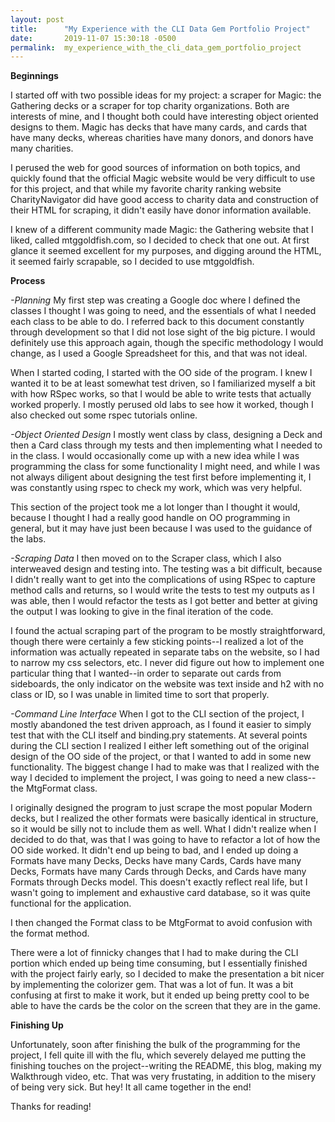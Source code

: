 ```yaml
---
layout: post
title:      "My Experience with the CLI Data Gem Portfolio Project"
date:       2019-11-07 15:30:18 -0500
permalink:  my_experience_with_the_cli_data_gem_portfolio_project
---
```



**Beginnings**

I started off with two possible ideas for my project: a scraper for Magic: the Gathering decks or a scraper for top charity organizations. Both are interests of mine, and I thought both could have interesting object oriented designs to them. Magic has decks that have many cards, and cards that have many decks, whereas charities have many donors, and donors have many charities.

I perused the web for good sources of information on both topics, and quickly found that the official Magic website would be very difficult to use for this project, and that while my favorite charity ranking website CharityNavigator did have good access to charity data and construction of their HTML for scraping, it didn't easily have donor information available.

I knew of a different community made Magic: the Gathering website that I liked, called mtggoldfish.com, so I decided to check that one out. At first glance it seemed excellent for my purposes, and digging around the HTML, it seemed fairly scrapable, so I decided to use mtggoldfish.

**Process**

*-Planning*
My first step was creating a Google doc where I defined the classes I thought I was going to need, and the essentials of what I needed each class to be able to do. I referred back to this document constantly through development so that I did not lose sight of the big picture. I would definitely use this approach again, though the specific methodology I would change, as I used a Google Spreadsheet for this, and that was not ideal.

When I started coding, I started with the OO side of the program. I knew I wanted it to be at least somewhat test driven, so I familiarized myself a bit with how RSpec works, so that I would be able to write tests that actually worked properly. I mostly perused old labs to see how it worked, though I also checked out some rspec tutorials online. 

*-Object Oriented Design*
I mostly went class by class, designing a Deck and then a Card class through my tests and then implementing what I needed to in the class. I would occasionally come up with a new idea while I was programming the class for some functionality I might need, and while I was not always diligent about designing the test first before implementing it, I was constantly using rspec to check my work, which was very helpful.

This section of the project took me a lot longer than I thought it would, because I thought I had a really good handle on OO programming in general, but it may have just been because I was used to the guidance of the labs.

*-Scraping Data*
I then moved on to the Scraper class, which I also interweaved design and testing into. The testing was a bit difficult, because I didn't really want to get into the complications of using RSpec to capture method calls and returns, so I would write the tests to test my outputs as I was able, then I would refactor the tests as I got better and better at giving the output I was looking to give in the final iteration of the code. 

I found the actual scraping part of the program to be mostly straightforward, though there were certainly a few sticking points--I realized a lot of the information was actually repeated in separate tabs on the website, so I had to narrow my css selectors, etc. I never did figure out how to implement one particular thing that I wanted--in order to separate out cards from sideboards, the only indicator on the website was text inside and h2 with no class or ID, so I was unable in limited time to sort that properly.

*-Command Line Interface*
When I got to the CLI section of the project, I mostly abandoned the test driven approach, as I found it easier to simply test that with the CLI itself and binding.pry statements. At several points during the CLI section I realized I either left something out of the original design of the OO side of the project, or that I wanted to add in some new functionality. The biggest change I had to make was that I realized with the way I decided to implement the project, I was going to need a new class--the MtgFormat class. 

I originally designed the program to just scrape the most popular Modern decks, but I realized the other formats were basically identical in structure, so it would be silly not to include them as well. What I didn't realize when I decided to do that, was that I was going to have to refactor a lot of how the OO side worked. It didn't end up being to bad, and I ended up doing a Formats have many Decks, Decks have many Cards, Cards have many Decks, Formats have many Cards through Decks, and Cards have many Formats through Decks model. This doesn't exactly reflect real life, but I wasn't going to implement and exhaustive card database, so it was quite functional for the application. 

I then changed the Format class to be MtgFormat to avoid confusion with the format method.

There were a lot of finnicky changes that I had to make during the CLI portion which ended up being time consuming, but I essentially finished with the project fairly early, so I decided to make the presentation a bit nicer by implementing the colorizer gem. That was a lot of fun. It was a bit confusing at first to make it work, but it ended up being pretty cool to be able to have the cards be the color on the screen that they are in the game.


**Finishing Up**

Unfortunately, soon after finishing the bulk of the programming for the project, I fell quite ill with the flu, which severely delayed me putting the finishing touches on the project--writing the README, this blog, making my Walkthrough video, etc. That was very frustating, in addition to the misery of being very sick. But hey! It all came together in the end!

Thanks for reading!

